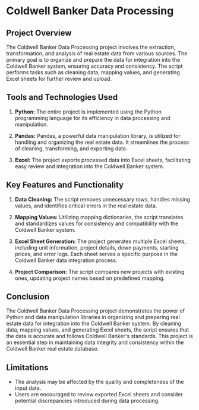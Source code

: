 # Coldwell Banker Data Processing

## Project Overview

The Coldwell Banker Data Processing project involves the extraction, transformation, and analysis of real estate data from various sources. The primary goal is to organize and prepare the data for integration into the Coldwell Banker system, ensuring accuracy and consistency. The script performs tasks such as cleaning data, mapping values, and generating Excel sheets for further review and upload.

## Tools and Technologies Used

1. **Python:** The entire project is implemented using the Python programming language for its efficiency in data processing and manipulation.

2. **Pandas:** Pandas, a powerful data manipulation library, is utilized for handling and organizing the real estate data. It streamlines the process of cleaning, transforming, and exporting data.

3. **Excel:** The project exports processed data into Excel sheets, facilitating easy review and integration into the Coldwell Banker system.

## Key Features and Functionality

1. **Data Cleaning:** The script removes unnecessary rows, handles missing values, and identifies critical errors in the real estate data.

2. **Mapping Values:** Utilizing mapping dictionaries, the script translates and standardizes values for consistency and compatibility with the Coldwell Banker system.

3. **Excel Sheet Generation:** The project generates multiple Excel sheets, including unit information, project details, down payments, starting prices, and error logs. Each sheet serves a specific purpose in the Coldwell Banker data integration process.

4. **Project Comparison:** The script compares new projects with existing ones, updating project names based on predefined mapping.

## Conclusion

The Coldwell Banker Data Processing project demonstrates the power of Python and data manipulation libraries in organizing and preparing real estate data for integration into the Coldwell Banker system. By cleaning data, mapping values, and generating Excel sheets, the script ensures that the data is accurate and follows Coldwell Banker's standards. This project is an essential step in maintaining data integrity and consistency within the Coldwell Banker real estate database.

## Limitations

- The analysis may be affected by the quality and completeness of the input data.
- Users are encouraged to review exported Excel sheets and consider potential discrepancies introduced during data processing.
